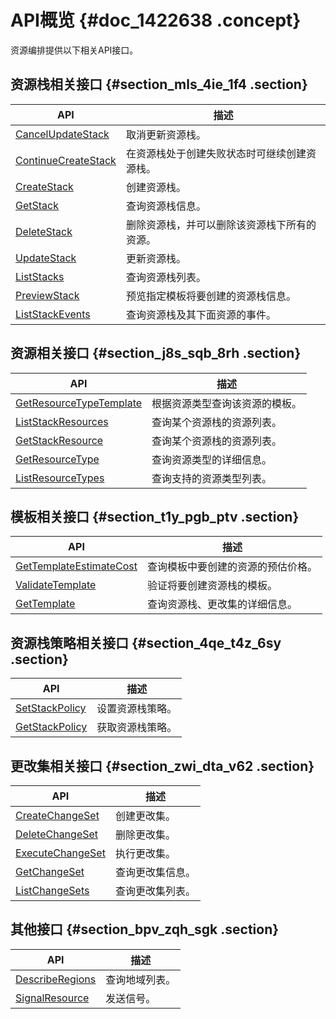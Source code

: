 # API概览 {#doc_1422638 .concept}

资源编排提供以下相关API接口。

## 资源栈相关接口 {#section_mls_4ie_1f4 .section}

|API|描述|
|---|--|
|[CancelUpdateStack](cn.zh-CN/API参考（新）/资源栈相关接口/CancelUpdateStack.md)|取消更新资源栈。|
|[ContinueCreateStack](cn.zh-CN/API参考（新）/资源栈相关接口/ContinueCreateStack.md)|在资源栈处于创建失败状态时可继续创建资源栈。|
|[CreateStack](cn.zh-CN/API参考（新）/资源栈相关接口/CreateStack.md)|创建资源栈。|
|[GetStack](cn.zh-CN/API参考（新）/资源栈相关接口/GetStack.md)|查询资源栈信息。|
|[DeleteStack](cn.zh-CN/API参考（新）/资源栈相关接口/DeleteStack.md)|删除资源栈，并可以删除该资源栈下所有的资源。|
|[UpdateStack](cn.zh-CN/API参考（新）/资源栈相关接口/UpdateStack.md)|更新资源栈。|
|[ListStacks](cn.zh-CN/API参考（新）/资源栈相关接口/ListStacks.md)|查询资源栈列表。|
|[PreviewStack](cn.zh-CN/API参考（新）/资源栈相关接口/PreviewStack.md)|预览指定模板将要创建的资源栈信息。|
|[ListStackEvents](cn.zh-CN/API参考（新）/资源栈相关接口/ListStackEvents.md)|查询资源栈及其下面资源的事件。|

## 资源相关接口 {#section_j8s_sqb_8rh .section}

|API|描述|
|---|--|
|[GetResourceTypeTemplate](cn.zh-CN/API参考（新）/资源相关接口/GetResourceTypeTemplate.md)|根据资源类型查询该资源的模板。|
|[ListStackResources](cn.zh-CN/API参考（新）/资源相关接口/ListStackResources.md)|查询某个资源栈的资源列表。|
|[GetStackResource](cn.zh-CN/API参考（新）/资源相关接口/GetStackResource.md)|查询某个资源栈的资源列表。|
|[GetResourceType](cn.zh-CN/API参考（新）/资源相关接口/GetResourceType.md)|查询资源类型的详细信息。|
|[ListResourceTypes](cn.zh-CN/API参考（新）/资源相关接口/ListResourceTypes.md)|查询支持的资源类型列表。|

## 模板相关接口 {#section_t1y_pgb_ptv .section}

|API|描述|
|---|--|
|[GetTemplateEstimateCost](cn.zh-CN/API参考（新）/模板相关接口/GetTemplateEstimateCost.md)|查询模板中要创建的资源的预估价格。|
|[ValidateTemplate](cn.zh-CN/API参考（新）/模板相关接口/ValidateTemplate.md)|验证将要创建资源栈的模板。|
|[GetTemplate](cn.zh-CN/API参考（新）/模板相关接口/GetTemplate.md)|查询资源栈、更改集的详细信息。|

## 资源栈策略相关接口 {#section_4qe_t4z_6sy .section}

|API|描述|
|---|--|
|[SetStackPolicy](cn.zh-CN/API参考（新）/资源栈策略相关接口/SetStackPolicy.md)|设置资源栈策略。|
|[GetStackPolicy](cn.zh-CN/API参考（新）/资源栈策略相关接口/GetStackPolicy.md)|获取资源栈策略。|

## 更改集相关接口 {#section_zwi_dta_v62 .section}

|API|描述|
|---|--|
|[CreateChangeSet](cn.zh-CN/API参考（新）/更改集相关接口/CreateChangeSet.md)|创建更改集。|
|[DeleteChangeSet](cn.zh-CN/API参考（新）/更改集相关接口/DeleteChangeSet.md)|删除更改集。|
|[ExecuteChangeSet](cn.zh-CN/API参考（新）/更改集相关接口/ExecuteChangeSet.md)|执行更改集。|
|[GetChangeSet](cn.zh-CN/API参考（新）/更改集相关接口/GetChangeSet.md)|查询更改集信息。|
|[ListChangeSets](cn.zh-CN/API参考（新）/更改集相关接口/ListChangeSets.md)|查询更改集列表。|

## 其他接口 {#section_bpv_zqh_sgk .section}

|API|描述|
|---|--|
|[DescribeRegions](cn.zh-CN/API参考（新）/其他接口/DescribeRegions.md)|查询地域列表。|
|[SignalResource](cn.zh-CN/API参考（新）/其他接口/SignalResource.md)|发送信号。|

